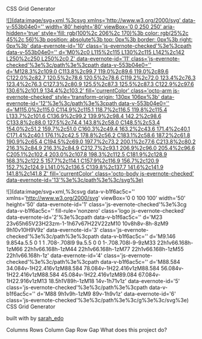 CSS Grid Generator

[![](data:image/svg+xml,%3csvg xmlns='http://www.w3.org/2000/svg' data-v-553b04e0='' width='80' height='80' viewBox='0 0 250 250' aria-hidden='true' style='fill: rgb(100%2c 206%2c 170)%3b color: rgb(25%2c 45%2c 56)%3b position: absolute%3b top: 0px%3b border: 0px%3b right: 0px%3b' data-evernote-id='10' class='js-evernote-checked'%3e%3cpath data-v-553b04e0='' d='M0%2c0 L115%2c115 L130%2c115 L142%2c142 L250%2c250 L250%2c0 Z' data-evernote-id='11' class='js-evernote-checked'%3e%3c/path%3e%3cpath data-v-553b04e0='' d='M128.3%2c109.0 C113.8%2c99.7 119.0%2c89.6 119.0%2c89.6 C122.0%2c82.7 120.5%2c78.6 120.5%2c78.6 C119.2%2c72.0 123.4%2c76.3 123.4%2c76.3 C127.3%2c80.9 125.5%2c87.3 125.5%2c87.3 C122.9%2c97.6 130.6%2c101.9 134.4%2c103.2' fill='currentColor' class='octo-arm js-evernote-checked' style='transform-origin: 130px 106px%3b' data-evernote-id='12'%3e%3c/path%3e%3cpath data-v-553b04e0='' d='M115.0%2c115.0 C114.9%2c115.1 118.7%2c116.5 119.8%2c115.4 L133.7%2c101.6 C136.9%2c99.2 139.9%2c98.4 142.2%2c98.6 C133.8%2c88.0 127.5%2c74.4 143.8%2c58.0 C148.5%2c53.4 154.0%2c51.2 159.7%2c51.0 C160.3%2c49.4 163.2%2c43.6 171.4%2c40.1 C171.4%2c40.1 176.1%2c42.5 178.8%2c56.2 C183.1%2c58.6 187.2%2c61.8 190.9%2c65.4 C194.5%2c69.0 197.7%2c73.2 200.1%2c77.6 C213.8%2c80.2 216.3%2c84.9 216.3%2c84.9 C212.7%2c93.1 206.9%2c96.0 205.4%2c96.6 C205.1%2c102.4 203.0%2c107.8 198.3%2c112.5 C181.9%2c128.9 168.3%2c122.5 157.7%2c114.1 C157.9%2c116.9 156.7%2c120.9 152.7%2c124.9 L141.0%2c136.5 C139.8%2c137.7 141.6%2c141.9 141.8%2c141.8 Z' fill='currentColor' class='octo-body js-evernote-checked' data-evernote-id='13'%3e%3c/path%3e%3c/svg%3e)](https://github.com/sdras/cssgridgenerator)

![](data:image/svg+xml,%3csvg data-v-b1f6ac5c='' xmlns='http://www.w3.org/2000/svg' viewBox='0 0 100 100' width='50' height='50' data-evernote-id='1' class='js-evernote-checked'%3e%3cg data-v-b1f6ac5c='' fill-rule='nonzero' class='logo js-evernote-checked' data-evernote-id='2'%3e%3cpath data-v-b1f6ac5c='' d='M23 23v65h65V23H23zm-1-1h67v67H22V22zM10 10v8h8v-8h-8zM9 9h10v10H9V9z' data-evernote-id='3' class='js-evernote-checked'%3e%3c/path%3e%3cpath data-v-b1f6ac5c='' d='M9.146 9.854a.5.5 0 1 1 .708-.708l9 9a.5.5 0 0 1-.708.708l-9-9zM33 22h1v66.168h-1zM66 22h1v66.168h-1zM44 22h1v66.168h-1zM77 22h1v66.168h-1zM55 22h1v66.168h-1z' data-evernote-id='4' class='js-evernote-checked'%3e%3c/path%3e%3cpath data-v-b1f6ac5c='' d='M88.584 34.084v-1H22.416v1zM88.584 78.084v-1H22.416v1zM88.584 56.084v-1H22.416v1zM88.584 45.084v-1H22.416v1zM89.084 67.084v-1H22.916v1zM13 18.5h1V89h-1zM18 14v-1h71v1z' data-evernote-id='5' class='js-evernote-checked'%3e%3c/path%3e%3cpath data-v-b1f6ac5c='' d='M88 9h1v9h-1zM9 89v-1h9v1z' data-evernote-id='6' class='js-evernote-checked'%3e%3c/path%3e%3c/g%3e%3c/svg%3e) CSS Grid Generator

built with by [sarah_edo](https://twitter.com/sarah_edo)

Columns
Rows
Column Gap
Row Gap
What does this project do?